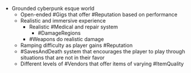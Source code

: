 - Grounded cyberpunk esque world
	- Open-ended #Gigs that offer #Reputation based on performance
	- Realistic and immersive experience
		- Realistic #Medical and repair system
			- #DamageRegions
		- #Weapons do realistic damage
	- Ramping difficulty as player gains #Reputation
	- #SavesAndDeath system that encourages the player to play through situations that are not in their favor
	- Different levels of #Vendors that offer items of varying #ItemQuality